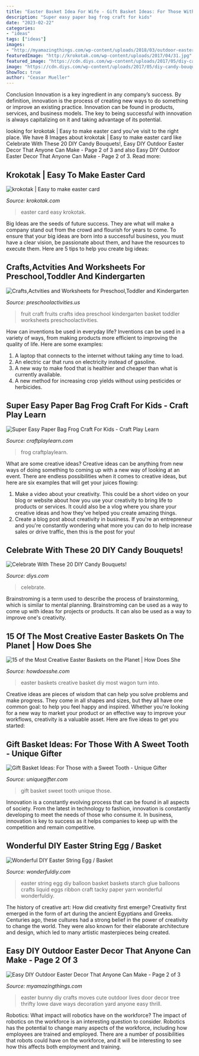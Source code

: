 ```yaml
---
title: "Easter Basket Idea For Wife - Gift Basket Ideas: For Those With A Sweet Tooth"
description: "Super easy paper bag frog craft for kids"
date: "2023-02-22"
categories:
- "ideas"
tags: ["ideas"]
images:
- "http://myamazingthings.com/wp-content/uploads/2018/03/outdoor-easter-decor-6-.jpg"
featuredImage: "http://krokotak.com/wp-content/uploads/2017/04/31.jpg"
featured_image: "https://cdn.diys.com/wp-content/uploads/2017/05/diy-candy-bouquets.jpg"
image: "https://cdn.diys.com/wp-content/uploads/2017/05/diy-candy-bouquets.jpg"
ShowToc: true
author: "Ceasar Mueller"
---
```



Conclusion
Innovation is a key ingredient in any company’s success. By definition, innovation is the process of creating new ways to do something or improve an existing practice. Innovation can be found in products, services, and business models. The key to being successful with innovation is always capitalizing on it and taking advantage of its potential.

	

		
looking for krokotak | Easy to make easter card you've visit to the right place. We have 8 Images about krokotak | Easy to make easter card like Celebrate With These 20 DIY Candy Bouquets!, Easy DIY Outdoor Easter Decor That Anyone Can Make - Page 2 of 3 and also Easy DIY Outdoor Easter Decor That Anyone Can Make - Page 2 of 3. Read more:
		
    
## Krokotak | Easy To Make Easter Card

<img loading=lazy src="http://krokotak.com/wp-content/uploads/2017/04/31.jpg" onerror="this.onerror=null;this.src='https://tse4.mm.bing.net/th?id=OIP.oqG7tlDHFlXAR0CoorRCzQHaPd&amp;pid=15.1';" alt="krokotak | Easy to make easter card">

_Source: krokotak.com_

>easter card easy krokotak. 

	

Big Ideas are the seeds of future success. They are what will make a company stand out from the crowd and flourish for years to come. To ensure that your big ideas are born into a successful business, you must have a clear vision, be passionate about them, and have the resources to execute them. Here are 5 tips to help you create big ideas: 

    
## Crafts,Actvities And Worksheets For Preschool,Toddler And Kindergarten

<img loading=lazy src="http://www.preschoolactivities.us/wp-content/uploads/2017/02/fruits-craft-idea.jpg" onerror="this.onerror=null;this.src='https://tse4.mm.bing.net/th?id=OIP.uRXhYAIki32qiGz3a6S-zgHaHa&amp;pid=15.1';" alt="Crafts,Actvities and Worksheets for Preschool,Toddler and Kindergarten">

_Source: preschoolactivities.us_

>fruit craft fruits crafts idea preschool kindergarten basket toddler worksheets preschoolactivities. 

	

How can inventions be used in everyday life?
Inventions can be used in a variety of ways, from making products more efficient to improving the quality of life. Here are some examples: 
1. A laptop that connects to the internet without taking any time to load. 
2. An electric car that runs on electricity instead of gasoline. 
3. A new way to make food that is healthier and cheaper than what is currently available. 
4. A new method for increasing crop yields without using pesticides or herbicides.

    
## Super Easy Paper Bag Frog Craft For Kids - Craft Play Learn

<img loading=lazy src="https://www.craftplaylearn.com/wp-content/uploads/2020/01/Frog-Snack-Bag-Sample-1-3-1.jpg" onerror="this.onerror=null;this.src='https://tse2.mm.bing.net/th?id=OIP.tCDy-IkPebe9zTcUI-_Y_wHaLG&amp;pid=15.1';" alt="Super Easy Paper Bag Frog Craft For Kids - Craft Play Learn">

_Source: craftplaylearn.com_

>frog craftplaylearn. 

	

What are some creative ideas?
Creative ideas can be anything from new ways of doing something to coming up with a new way of looking at an event. There are endless possibilities when it comes to creative ideas, but here are six examples that will get your juices flowing: 
1. Make a video about your creativity. This could be a short video on your blog or website about how you use your creativity to bring life to products or services. It could also be a vlog where you share your creative ideas and how they've helped you create amazing things. 
2. Create a blog post about creativity in business. If you're an entrepreneur and you're constantly wondering what more you can do to help increase sales or drive traffic, then this is the post for you!

    
## Celebrate With These 20 DIY Candy Bouquets!

<img loading=lazy src="https://cdn.diys.com/wp-content/uploads/2017/05/diy-candy-bouquets.jpg" onerror="this.onerror=null;this.src='https://tse1.mm.bing.net/th?id=OIP.WMXFUlx6GHrliqUc7qMWWAHaLH&amp;pid=15.1';" alt="Celebrate With These 20 DIY Candy Bouquets!">

_Source: diys.com_

>celebrate. 

	

Brainstroming is a term used to describe the process of brainstorming, which is similar to mental planning. Brainstroming can be used as a way to come up with ideas for projects or products. It can also be used as a way to improve one's creativity.

    
## 15 Of The Most Creative Easter Baskets On The Planet | How Does She

<img loading=lazy src="http://howdoesshe.com/wp-content/uploads/2016/03/Creative-Easter-baskets-12.jpg" onerror="this.onerror=null;this.src='https://tse1.mm.bing.net/th?id=OIP.RMjktA0WhMygb_giEi-crQHaQL&amp;pid=15.1';" alt="15 of the Most Creative Easter Baskets on the Planet | How Does She">

_Source: howdoesshe.com_

>easter baskets creative basket diy most wagon turn into. 

	

Creative ideas are pieces of wisdom that can help you solve problems and make progress. They come in all shapes and sizes, but they all have one common goal: to help you feel happy and inspired. Whether you're looking for a new way to market your product or an effective way to improve your workflows, creativity is a valuable asset. Here are five ideas to get you started: 

    
## Gift Basket Ideas: For Those With A Sweet Tooth - Unique Gifter

<img loading=lazy src="https://uniquegifter.com/wp-content/uploads/2016/04/gift-basket-ideas-for-those-with-a-sweet-tooth.jpg" onerror="this.onerror=null;this.src='https://tse1.mm.bing.net/th?id=OIP.a-MCYcjnlnEQaKQ03eyk5AHaEK&amp;pid=15.1';" alt="Gift Basket Ideas: For Those with a Sweet Tooth - Unique Gifter">

_Source: uniquegifter.com_

>gift basket sweet tooth unique those. 

	

Innovation is a constantly evolving process that can be found in all aspects of society. From the latest in technology to fashion, innovation is constantly developing to meet the needs of those who consume it. In business, innovation is key to success as it helps companies to keep up with the competition and remain competitive.

    
## Wonderful DIY Easter String Egg / Basket

<img loading=lazy src="https://cdn.wonderfuldiy.com/wp-content/uploads/2015/03/Easter-String-Egg-wonderfuldiy10.jpg" onerror="this.onerror=null;this.src='https://tse3.mm.bing.net/th?id=OIP.EA-WA6B6kBw922HCZ_cuuwHaIH&amp;pid=15.1';" alt="Wonderful DIY Easter String Egg / Basket">

_Source: wonderfuldiy.com_

>easter string egg diy balloon basket baskets starch glue balloons crafts liquid eggs ribbon craft tacky paper yarn wonderful wonderfuldiy. 

	

The history of creative art: How did creativity first emerge?
Creativity first emerged in the form of art during the ancient Egyptians and Greeks. Centuries ago, these cultures had a strong belief in the power of creativity to change the world. They were also known for their elaborate architecture and design, which led to many artistic masterpieces being created.

    
## Easy DIY Outdoor Easter Decor That Anyone Can Make - Page 2 Of 3

<img loading=lazy src="http://myamazingthings.com/wp-content/uploads/2018/03/outdoor-easter-decor-6-.jpg" onerror="this.onerror=null;this.src='https://tse4.mm.bing.net/th?id=OIP.MPQZVRH4Su4tblSPlP-7DAHaFn&amp;pid=15.1';" alt="Easy DIY Outdoor Easter Decor That Anyone Can Make - Page 2 of 3">

_Source: myamazingthings.com_

>easter bunny diy crafts moves cute outdoor lives door decor tree thrifty lowe dave ways decoration yard anyone easy thrill. 

	

Robotics: What impact will robotics have on the workforce?
The impact of robotics on the workforce is an interesting question to consider. Robotics has the potential to change many aspects of the workforce, including how employees are trained and employed. There are a number of possibilities that robots could have on the workforce, and it will be interesting to see how this affects both employment and training.

